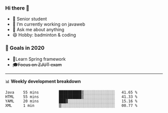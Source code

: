 

### Hi there 🐏

- 🌱 Senior student
- 🔭 I’m currently working on javaweb
- 💬 Ask me about anything
- 😄 Hobby: badminton & coding

### 🚀 Goals in 2020
+ 🍃Learn Spring framework
+ ~~🎓Focus on ZJUT exam~~
-------

📊 **Weekly development breakdown**
<!--START_SECTION:waka-->
```text
Java    55 mins         ██████████▒░░░░░░░░░░░░░░   41.65 % 
HTML    55 mins         ██████████▒░░░░░░░░░░░░░░   41.33 % 
YAML    20 mins         ███▓░░░░░░░░░░░░░░░░░░░░░   15.16 % 
XML     1 min           ▒░░░░░░░░░░░░░░░░░░░░░░░░   00.77 % 
```
<!--END_SECTION:waka-->
